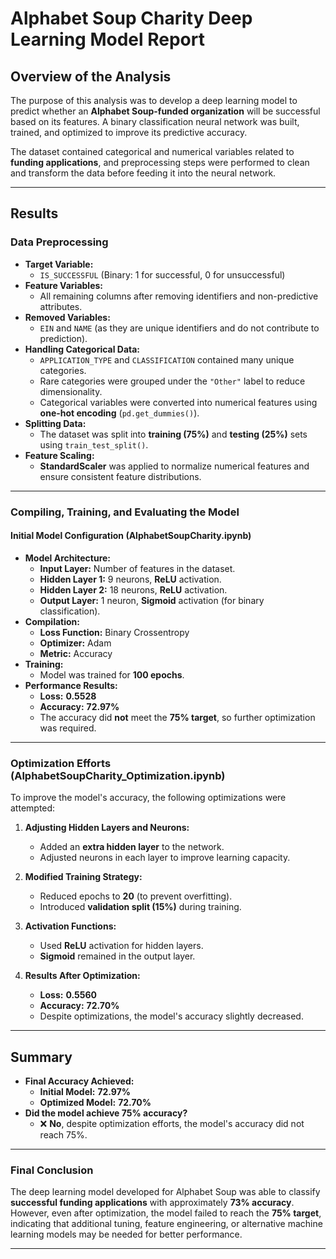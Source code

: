 # **Alphabet Soup Charity Deep Learning Model Report**

## **Overview of the Analysis**
The purpose of this analysis was to develop a deep learning model to predict whether an **Alphabet Soup-funded organization** will be successful based on its features. A binary classification neural network was built, trained, and optimized to improve its predictive accuracy.

The dataset contained categorical and numerical variables related to **funding applications**, and preprocessing steps were performed to clean and transform the data before feeding it into the neural network.

---

## **Results**

### **Data Preprocessing**
- **Target Variable:**  
  - `IS_SUCCESSFUL` (Binary: 1 for successful, 0 for unsuccessful)
- **Feature Variables:**  
  - All remaining columns after removing identifiers and non-predictive attributes.
- **Removed Variables:**  
  - `EIN` and `NAME` (as they are unique identifiers and do not contribute to prediction).
- **Handling Categorical Data:**
  - `APPLICATION_TYPE` and `CLASSIFICATION` contained many unique categories.
  - Rare categories were grouped under the `"Other"` label to reduce dimensionality.
  - Categorical variables were converted into numerical features using **one-hot encoding** (`pd.get_dummies()`).
- **Splitting Data:**
  - The dataset was split into **training (75%)** and **testing (25%)** sets using `train_test_split()`.
- **Feature Scaling:**
  - **StandardScaler** was applied to normalize numerical features and ensure consistent feature distributions.

---

### **Compiling, Training, and Evaluating the Model**

#### **Initial Model Configuration (AlphabetSoupCharity.ipynb)**
- **Model Architecture:**
  - **Input Layer:** Number of features in the dataset.
  - **Hidden Layer 1:** 9 neurons, **ReLU** activation.
  - **Hidden Layer 2:** 18 neurons, **ReLU** activation.
  - **Output Layer:** 1 neuron, **Sigmoid** activation (for binary classification).
- **Compilation:**
  - **Loss Function:** Binary Crossentropy
  - **Optimizer:** Adam
  - **Metric:** Accuracy
- **Training:**
  - Model was trained for **100 epochs**.
- **Performance Results:**
  - **Loss:** **0.5528**
  - **Accuracy:** **72.97%**
  - The accuracy did **not** meet the **75% target**, so further optimization was required.

---

### **Optimization Efforts (AlphabetSoupCharity_Optimization.ipynb)**
To improve the model's accuracy, the following optimizations were attempted:

1. **Adjusting Hidden Layers and Neurons:**
   - Added an **extra hidden layer** to the network.
   - Adjusted neurons in each layer to improve learning capacity.
   
2. **Modified Training Strategy:**
   - Reduced epochs to **20** (to prevent overfitting).
   - Introduced **validation split (15%)** during training.

3. **Activation Functions:**
   - Used **ReLU** activation for hidden layers.
   - **Sigmoid** remained in the output layer.

4. **Results After Optimization:**
   - **Loss:** **0.5560**
   - **Accuracy:** **72.70%**
   - Despite optimizations, the model's accuracy slightly decreased.

---

## **Summary**
- **Final Accuracy Achieved:**  
  - **Initial Model:** **72.97%**
  - **Optimized Model:** **72.70%**
- **Did the model achieve 75% accuracy?**  
  - ❌ **No**, despite optimization efforts, the model's accuracy did not reach 75%.

---

### **Final Conclusion**
The deep learning model developed for Alphabet Soup was able to classify **successful funding applications** with approximately **73% accuracy**. However, even after optimization, the model failed to reach the **75% target**, indicating that additional tuning, feature engineering, or alternative machine learning models may be needed for better performance.

---
